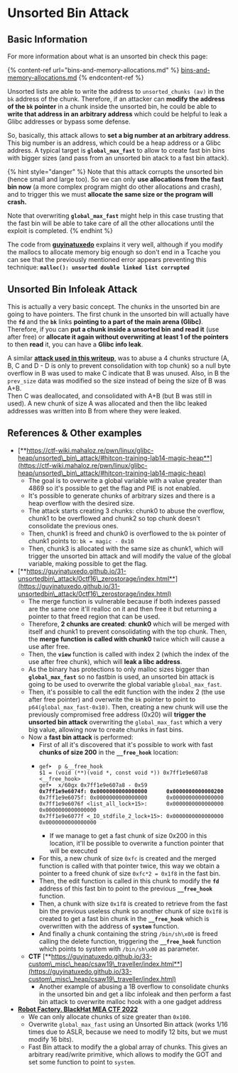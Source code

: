 # Unsorted Bin Attack


## Basic Information

For more information about what is an unsorted bin check this page:

{% content-ref url="bins-and-memory-allocations.md" %}
[bins-and-memory-allocations.md](bins-and-memory-allocations.md)
{% endcontent-ref %}

Unsorted lists are able to write the address to `unsorted_chunks (av)` in the `bk` address of the chunk. Therefore, if an attacker can **modify the address of the `bk` pointer** in a chunk inside the unsorted bin, he could be able to **write that address in an arbitrary address** which could be helpful to leak a Glibc addresses or bypass some defense.

So, basically, this attack allows to **set  a big number at an arbitrary address**. This big number is an address, which could be a heap address or a Glibc address. A typical target is **`global_max_fast`** to allow to create fast bin bins with bigger sizes (and pass from an unsorted bin atack to a fast bin attack).


{% hint style="danger" %}
Note that this attack corrupts the unsorted bin (hence small and large too). So we can only **use allocations from the fast bin now** (a more complex program might do other allocations and crash), and to trigger this we must **allocate the same size or the program will crash.**

Note that overwriting **`global_max_fast`** might help in this case trusting that the fast bin will be able to take care of all the other allocations until the exploit is completed.
{% endhint %}

The code from [**guyinatuxedo**](https://guyinatuxedo.github.io/31-unsortedbin\_attack/unsorted\_explanation/index.html) explains it very well, although if you modify the mallocs to allocate memory big enough so don't end in a Tcache you can see that the previously mentioned error appears preventing this technique: **`malloc(): unsorted double linked list corrupted`**

## Unsorted Bin Infoleak Attack

This is actually a very basic concept. The chunks in the unsorted bin are going to have pointers. The first chunk in the unsorted bin will actually have the **`fd`** and the **`bk`** links **pointing to a part of the main arena (Glibc)**.\
Therefore, if you can **put a chunk inside a unsorted bin and read it** (use after free) or **allocate it again without overwriting at least 1 of the pointers** to then **read** it, you can have a **Glibc info leak**.

A similar [**attack used in this writeup**](https://guyinatuxedo.github.io/33-custom\_misc\_heap/csaw18\_alienVSsamurai/index.html), was to abuse a 4 chunks structure (A, B, C and D - D is only to prevent consolidation with top chunk) so a null byte overflow in B was used to make C indicate that B was unused. Also, in B the `prev_size` data was modified so the size instead of being the size of B was A+B.\
Then C was deallocated, and consolidated with A+B (but B was still in used). A new chunk of size A was allocated and then the libc leaked addresses was written into B from where they were leaked.

## References & Other examples

* [**https://ctf-wiki.mahaloz.re/pwn/linux/glibc-heap/unsorted\_bin\_attack/#hitcon-training-lab14-magic-heap**](https://ctf-wiki.mahaloz.re/pwn/linux/glibc-heap/unsorted\_bin\_attack/#hitcon-training-lab14-magic-heap)
  * The goal is to overwrite a global variable with a value greater than 4869 so it's possible to get the flag and PIE is not enabled.
  * It's possible to generate chunks of arbitrary sizes and there is a heap overflow with the desired size.
  * The attack starts creating 3 chunks: chunk0 to abuse the overflow, chunk1 to be overflowed and chunk2 so top chunk doesn't consolidate the previous ones.
  * Then, chunk1 is freed and chunk0 is overflowed to the `bk` pointer of chunk1 points to: `bk = magic - 0x10`
  * Then, chunk3 is allocated with the same size as chunk1, which will trigger the unsorted bin attack and will modify the value of the global variable, making possible to get the flag.
* [**https://guyinatuxedo.github.io/31-unsortedbin\_attack/0ctf16\_zerostorage/index.html**](https://guyinatuxedo.github.io/31-unsortedbin\_attack/0ctf16\_zerostorage/index.html)
  * The merge function is vulnerable because if both indexes passed are the same one it'll realloc on it and then free it but returning a pointer to that freed region that can be used.
  * Therefore, **2 chunks are created**: **chunk0** which will be merged with itself and chunk1 to prevent consolidating with the top chunk. Then, the **merge function is called with chunk0**  twice which will cause a use after free.
  * Then, the **`view`** function is called with index 2 (which the index of the use after free chunk), which will **leak a libc address**.
  * As the binary has protections to only malloc sizes bigger than **`global_max_fast`** so no fastbin is used, an unsorted bin attack is going to be used to overwrite the global variable `global_max_fast`.
  * Then, it's possible to call the edit function with the index 2 (the use after free pointer) and overwrite the `bk` pointer to point to `p64(global_max_fast-0x10)`. Then, creating a new chunk will use the previously compromised free address (0x20) will **trigger the unsorted bin attack** overwriting the `global_max_fast` which a very big value, allowing now to create chunks in fast bins.
  * Now a **fast bin attack** is performed:
    * First of all it's discovered that it's possible to work with fast **chunks of size 200** in the **`__free_hook`** location:
    * <pre class="language-c"><code class="lang-c">gef➤  p &#x26;__free_hook
      $1 = (void (**)(void *, const void *)) 0x7ff1e9e607a8 &#x3C;__free_hook>
      gef➤  x/60gx 0x7ff1e9e607a8 - 0x59
      <strong>0x7ff1e9e6074f: 0x0000000000000000      0x0000000000000200
      </strong>0x7ff1e9e6075f: 0x0000000000000000      0x0000000000000000
      0x7ff1e9e6076f &#x3C;list_all_lock+15>:      0x0000000000000000      0x0000000000000000
      0x7ff1e9e6077f &#x3C;_IO_stdfile_2_lock+15>: 0x0000000000000000      0x0000000000000000
      </code></pre>
      * If we manage to get a fast chunk of size 0x200 in this location, it'll be possible to overwrite a function pointer that will be executed
    * For this, a new chunk of size `0xfc` is created and the merged function is called with that pointer twice, this way we obtain a pointer to a freed chunk of size `0xfc*2 = 0x1f8` in the fast bin.
    * Then, the edit function is called in this chunk to modify the **`fd`** address of this fast bin to point to the previous **`__free_hook`** function.
    * Then, a chunk with size `0x1f8` is created to retrieve from the fast bin the previous useless chunk so another chunk of size `0x1f8` is created to get a fast bin chunk in the **`__free_hook`** which is overwritten with the address of **`system`** function.
    * And finally a chunk containing the string `/bin/sh\x00` is freed calling the delete function, triggering the **`__free_hook`** function which points to system with `/bin/sh\x00` as parameter.
  * **CTF** [**https://guyinatuxedo.github.io/33-custom\_misc\_heap/csaw19\_traveller/index.html**](https://guyinatuxedo.github.io/33-custom\_misc\_heap/csaw19\_traveller/index.html)
    * Another example of abusing a 1B overflow to consolidate chunks in the unsorted bin and get a libc infoleak and then perform a fast bin attack to overwrite malloc hook with a one gadget address
* [**Robot Factory. BlackHat MEA CTF 2022**](https://7rocky.github.io/en/ctf/other/blackhat-ctf/robot-factory/)
  * We can only allocate chunks of size greater than `0x100`.
  * Overwrite `global_max_fast` using an Unsorted Bin attack (works 1/16 times due to ASLR, because we need to modify 12 bits, but we must modify 16 bits).
  * Fast Bin attack to modify the a global array of chunks. This gives an arbitrary read/write primitive, which allows to modify the GOT and set some function to point to `system`.

